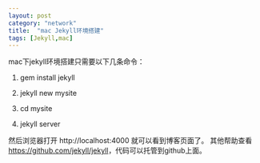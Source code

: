 ```yaml
---
layout: post
category: "network"
title:  "mac Jekyll环境搭建"
tags: [Jekyll,mac]
---
```

   mac下jekyll环境搭建只需要以下几条命令：

1.   gem  install jekyll

2.   jekyll new  mysite

3.   cd mysite

4.   jekyll   server

然后浏览器打开 http://localhost:4000  就可以看到博客页面了。
其他帮助查看<https://github.com/jekyll/jekyll>，代码可以托管到github上面。

